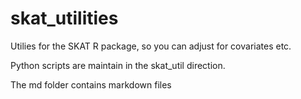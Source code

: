 # skat_utilities


Utilies for the SKAT R package, so you can adjust for covariates etc.

Python scripts are maintain in the  skat\_util direction.

The md folder contains markdown files
